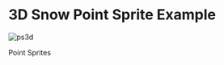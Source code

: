 # 3D Snow Point Sprite Example

![ps3d](https://github.com/user-attachments/assets/6d9960d9-3a6a-4309-8b6d-ebac44ba393b)

Point Sprites

